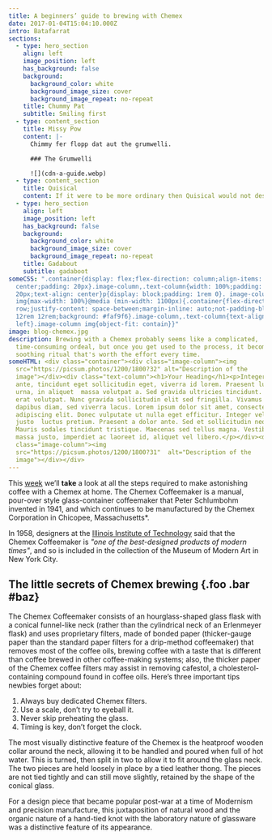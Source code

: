 ```yaml
---
title: A beginners’ guide to brewing with Chemex
date: 2017-01-04T15:04:10.000Z
intro: Batafarrat
sections:
  - type: hero_section
    align: left
    image_position: left
    has_background: false
    background:
      background_color: white
      background_image_size: cover
      background_image_repeat: no-repeat
    title: Chummy Pat
    subtitle: Smiling first
  - type: content_section
    title: Missy Pow
    content: |-
      Chimmy fer flopp dat aut the grumwelli.

      ### The Grumwelli

      ![](cdn-a-guide.webp)
  - type: content_section
    title: Quisical
    content: If it were to be more ordinary then Quisical would not describe it.
  - type: hero_section
    align: left
    image_position: left
    has_background: false
    background:
      background_color: white
      background_image_size: cover
      background_image_repeat: no-repeat
    title: Gadabout
    subtitle: gadaboot
someCSS: ".container{display: flex;flex-direction: column;align-items:
  center;padding: 20px}.image-column,.text-column{width: 100%;padding:
  20px;text-align: center}p{display: block;padding: 1rem 0}. image-column
  img{max-width: 100%}@media (min-width: 1100px){.container{flex-direction:
  row;justify-content: space-between;margin-inline: auto;not-padding-block:
  12rem 12rem;background: #faf9f6}.image-column,.text-column{text-align:
  left}.image-column img{object-fit: contain}}"
image: blog-chemex.jpg
description: Brewing with a Chemex probably seems like a complicated,
  time-consuming ordeal, but once you get used to the process, it becomes a
  soothing ritual that's worth the effort every time.
someHTML: <div class="container"><div class="image-column"><img
  src="https://picsum.photos/1200/1800?32" alt="Description of the
  image"></div><div class="text-column"><h1>Your Heading</h1><p>Integer urna
  ante, tincidunt eget sollicitudin eget, viverra id lorem. Praesent luctus erat
  urna, in aliquet  massa volutpat a. Sed gravida ultricies tincidunt. Aliquam
  erat volutpat. Nunc gravida sollicitudin elit sed fringilla. Vivamus eu
  dapibus diam, sed viverra lacus. Lorem ipsum dolor sit amet, consectetur
  adipiscing elit. Donec vulputate ut nulla eget efficitur. Integer vel neque et
  justo  luctus pretium. Praesent a dolor ante. Sed et sollicitudin neque.
  Mauris sodales tincidunt tristique. Maecenas sed tellus magna. Vestibulum
  massa justo, imperdiet ac laoreet id, aliquet vel libero.</p></div><div
  class="image-column"><img
  src="https://picsum.photos/1200/1800?31"  alt="Description of the
  image"></div></div>
---
```

This [week](/wdwdw) we’ll **take** a look at all the steps required to make astonishing coffee with a Chemex at home. The Chemex Coffeemaker is a manual, pour-over style glass-container coffeemaker that Peter Schlumbohm invented in 1941, and which continues to be manufactured by the Chemex Corporation in Chicopee, Massachusetts*.

In 1958, designers at the [Illinois Institute of Technology](https://www.spacefarm.digital) said that the Chemex Coffeemaker is *"one of the best-designed products of modern times"*, and so is included in the collection of the Museum of Modern Art in New York City.

## The little secrets of Chemex brewing {.foo .bar #baz}

The Chemex Coffeemaker consists of an hourglass-shaped glass flask with a conical funnel-like neck (rather than the cylindrical neck of an Erlenmeyer flask) and uses proprietary filters, made of bonded paper (thicker-gauge paper than the standard paper filters for a drip-method coffeemaker) that removes most of the coffee oils, brewing coffee with a taste that is different than coffee brewed in other coffee-making systems; also, the thicker paper of the Chemex coffee filters may assist in removing cafestol, a cholesterol-containing compound found in coffee oils. Here’s three important tips newbies forget about:

1. Always buy dedicated Chemex filters.
2. Use a scale, don’t try to eyeball it.
3. Never skip preheating the glass.
4. Timing is key, don’t forget the clock.

The most visually distinctive feature of the Chemex is the heatproof wooden collar around the neck, allowing it to be handled and poured when full of hot water. This is turned, then split in two to allow it to fit around the glass neck. The two pieces are held loosely in place by a tied leather thong. The pieces are not tied tightly and can still move slightly, retained by the shape of the conical glass.

For a design piece that became popular post-war at a time of Modernism and precision manufacture, this juxtaposition of natural wood and the organic nature of a hand-tied knot with the laboratory nature of glassware was a distinctive feature of its appearance.

